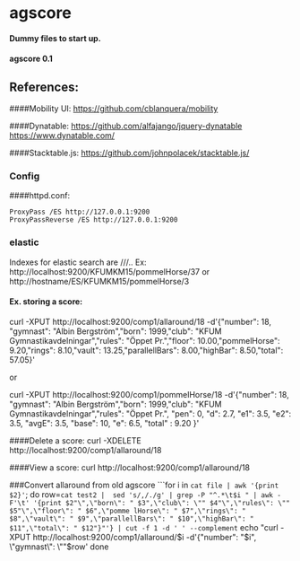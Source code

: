 # agscore
#### Dummy files to start up.
#### agscore 0.1
## References:

####Mobility UI:
https://github.com/cblanquera/mobility

####Dynatable:
https://github.com/alfajango/jquery-dynatable
https://www.dynatable.com/

####Stacktable.js:
https://github.com/johnpolacek/stacktable.js/

### Config
####httpd.conf:
```ProxyRequests Off
ProxyPass /ES http://127.0.0.1:9200
ProxyPassReverse /ES http://127.0.0.1:9200
```

### elastic
Indexes for elastic search are /<competition>/<Apparatus>/<startnumber>.. Ex: http://localhost:9200/KFUMKM15/pommelHorse/37 or http://hostname/ES/KFUMKM15/pommelHorse/3 

#### Ex. storing a score:
curl -XPUT http://localhost:9200/comp1/allaround/18 -d'{"number": 18, "gymnast": "Albin Bergström","born": 1999,"club": "KFUM Gymnastikavdelningar","rules": "Öppet Pr.","floor": 10.00,"pommelHorse": 9.20,"rings": 8.10,"vault": 13.25,"parallellBars": 8.00,"highBar": 8.50,"total": 57.05}'

or

curl -XPUT http://localhost:9200/comp1/pommelHorse/18 -d'{"number": 18, "gymnast": "Albin Bergström","born": 1999,"club": "KFUM Gymnastikavdelningar","rules": "Öppet Pr.", "pen": 0, "d": 2.7, "e1": 3.5, "e2": 3.5, "avgE": 3.5, "base": 10, "e": 6.5, "total" : 9.20 }'

####Delete a score:
curl -XDELETE http://localhost:9200/comp1/allaround/18

####View a score:
curl http://localhost:9200/comp1/allaround/18



###Convert allaround from old agscore
```for i in `cat file | awk '{print $2}'`; do
	row=`cat test2 |  sed 's/,/./g' | grep -P "^.*\t$i " | awk -F'\t' '{print $2"\",\"born\": " $3",\"club\": \"" $4"\",\"rules\": \"" $5"\",\"floor\": " $6",\"pomme
lHorse\": " $7",\"rings\": " $8",\"vault\": " $9",\"parallellBars\": " $10",\"highBar\": " $11",\"total\": " $12"}"'} | cut -f 1 -d ' ' --complement` 
	echo "curl -XPUT http://localhost:9200/comp1/allaround/$i -d'{\"number\": "$i", \"gymnast\": \""$row\'
done
```
